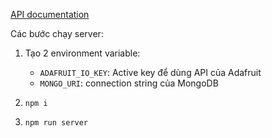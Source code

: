  [API documentation](https://github.com/minhnguyentuan0212/multidisciplinary-AI-project/blob/main/API_docs.md)

Các bước chạy server:

1. Tạo 2 environment variable:
   - `ADAFRUIT_IO_KEY`: Active key để dùng API của Adafruit
   - `MONGO_URI`: connection string của MongoDB

2. `npm i`
3. `npm run server`
